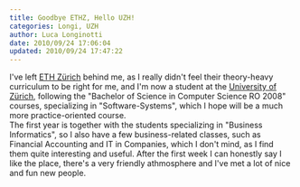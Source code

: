 ```yaml
---
title: Goodbye ETHZ, Hello UZH!
categories: Longi, UZH
author: Luca Longinotti
date: 2010/09/24 17:06:04
updated: 2010/09/24 17:47:22
---
```

I've left [ETH Zürich][1] behind me, as I really didn't feel their theory-heavy curriculum to be right for me,
and I'm now a student at the [University of Zürich][2], following the "Bachelor of Science in Computer Science
RO 2008" courses, specializing in "Software-Systems", which I hope will be a much more practice-oriented course.  
The first year is together with the students specializing in "Business Informatics", so I also have a few
business-related classes, such as Financial Accounting and IT in Companies, which I don't mind, as I find them
quite interesting and useful. After the first week I can honestly say I like the place, there's a very friendly
athmosphere and I've met a lot of nice and fun new people.

[1]: http://www.ethz.ch/ "ETHZ"
[2]: http://www.uzh.ch/ "UZH"
